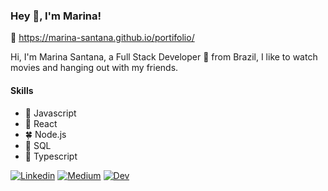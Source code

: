 ### Hey 👋, I'm Marina!

👀 https://marina-santana.github.io/portifolio/

Hi, I'm Marina Santana, a Full Stack Developer 🚀 from Brazil, I like to watch movies and hanging out with my friends.

#### Skills
- 🌻 Javascript
- 🌷 React
- 🍀 Node.js
- 🌼 SQL
- 🌻 Typescript

[![Linkedin](https://user-images.githubusercontent.com/47863089/106218302-d2e30400-61b5-11eb-9dc6-54ae66cd7b1a.png "Linkedin")](https://linkedin.com/in/marina-santa)
[![Medium](https://user-images.githubusercontent.com/47863089/106218056-52bc9e80-61b5-11eb-8f48-d954dedbd168.png "Medium")](https://medium.com/@marina_santana/modais-dinâmicas-com-react-js-f78be554f546)
[![Dev](https://user-images.githubusercontent.com/47863089/106218101-71bb3080-61b5-11eb-984d-498a166c93c0.png "Dev")](https://dev.to/marinasantana/modais-com-react-js-5eh8)


<!--
**marina-santana/marina-santana** is a ✨ _special_ ✨ repository because its `README.md` (this file) appears on your GitHub profile.
-->

